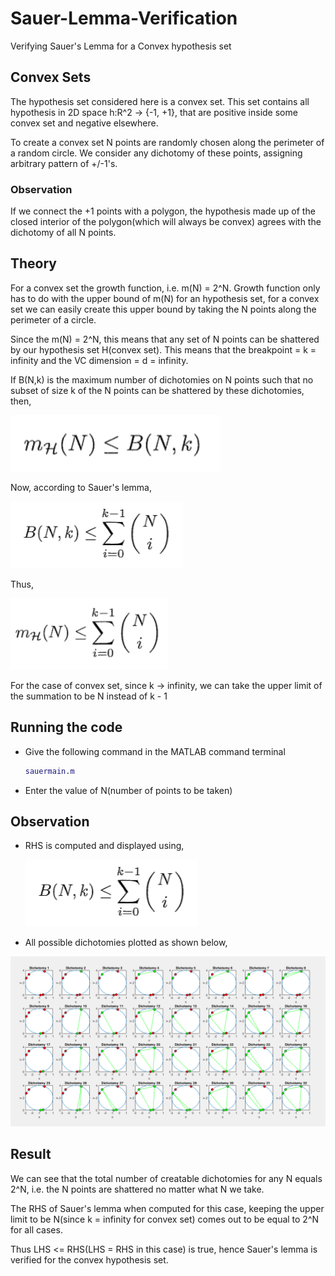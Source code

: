 # Sauer-Lemma-Verification
Verifying Sauer's Lemma for a Convex hypothesis set

## Convex Sets
The hypothesis set considered here is a convex set. This set contains all hypothesis in 2D space h:R^2 -> {-1, +1}, that are positive inside some convex set and negative elsewhere.

To create a convex set N points are randomly chosen along the perimeter of a random circle. We consider any dichotomy of these points, assigning arbitrary pattern of +/-1's.

### Observation
If we connect the +1 points with a polygon, the hypothesis made up of the closed interior of the polygon(which will always be convex) agrees with the dichotomy of all N points.

## Theory
For a convex set the growth function, i.e. m(N) = 2^N. Growth function only has  to do with the upper bound of m(N) for an hypothesis set, for a convex set we can easily create this upper bound by taking the N points along the perimeter of a circle.

Since the m(N) = 2^N, this means that any set of N points can be shattered by our hypothesis set H(convex set). This means that the breakpoint = k = infinity and the VC dimension = d = infinity.

If B(N,k) is the maximum number of dichotomies on N points such that no subset of size k of the N points can be shattered by these dichotomies, then,

![](Images/Sauer.PNG)

Now, according to Sauer's lemma,

![](Images/Sauer2.PNG)

Thus,

![](Images/Sauer3.PNG)

For the case of convex set, since k -> infinity, we can take the upper limit of the summation to be N instead of k - 1
## Running the code
* Give the following command in the MATLAB command terminal
  ```MATLAB
  sauermain.m
  ```
* Enter the value of N(number of points to be taken)

## Observation
* RHS is computed and displayed using,

  ![](Images/Sauer2.PNG)

* All possible dichotomies plotted as shown below,

!['Dichotomies for N = 5'](Images/Dichotomies.PNG)

## Result
We can see that the total number of creatable dichotomies for any N equals 2^N, i.e. the N points are shattered no matter what N we take.

The RHS of Sauer's lemma when computed for this case, keeping the upper limit to be N(since k = infinity for convex set) comes out to be equal to 2^N for all cases.

Thus LHS <= RHS(LHS = RHS in this case) is true, hence Sauer's lemma is verified for the convex hypothesis set.
